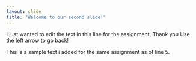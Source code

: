 ```yaml
---
layout: slide
title: "Welcome to our second slide!"
---
```

I just wanted to edit the text in this line for the assignment, Thank you
Use the left arrow to go back!

This is a sample text i added for the same assignment as of line 5. 
